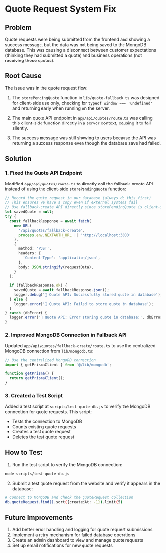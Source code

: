 # Quote Request System Fix

## Problem

Quote requests were being submitted from the frontend and showing a success message, but the data was not being saved to the MongoDB database. This was causing a disconnect between customer expectations (thinking they had submitted a quote) and business operations (not receiving those quotes).

## Root Cause

The issue was in the quote request flow:

1. The `storePendingQuote` function in `lib/quote-fallback.ts` was designed for client-side use only, checking for `typeof window === 'undefined'` and returning early when running on the server.

2. The main quote API endpoint in `app/api/quotes/route.ts` was calling this client-side function directly in a server context, causing it to fail silently.

3. The success message was still showing to users because the API was returning a success response even though the database save had failed.

## Solution

### 1. Fixed the Quote API Endpoint

Modified `app/api/quotes/route.ts` to directly call the fallback-create API instead of using the client-side `storePendingQuote` function:

```typescript
// Record the quote request in our database (always do this first)
// This ensures we have a copy even if external systems fail
// Use fallback-create API directly since storePendingQuote is client-side only
let savedQuote = null;
try {
  const fallbackResponse = await fetch(
    new URL(
      '/api/quotes/fallback-create',
      process.env.NEXTAUTH_URL || 'http://localhost:3000'
    ),
    {
      method: 'POST',
      headers: {
        'Content-Type': 'application/json',
      },
      body: JSON.stringify(requestData),
    }
  );

  if (fallbackResponse.ok) {
    savedQuote = await fallbackResponse.json();
    logger.debug('📝 Quote API: Successfully stored quote in database');
  } else {
    logger.error('📝 Quote API: Failed to store quote in database');
  }
} catch (dbError) {
  logger.error('📝 Quote API: Error storing quote in database:', dbError);
}
```

### 2. Improved MongoDB Connection in Fallback API

Updated `app/api/quotes/fallback-create/route.ts` to use the centralized MongoDB connection from `lib/mongodb.ts`:

```typescript
// Use the centralized MongoDB connection
import { getPrismaClient } from '@/lib/mongodb';

function getPrisma() {
  return getPrismaClient();
}
```

### 3. Created a Test Script

Added a test script at `scripts/test-quote-db.js` to verify the MongoDB connection for quote requests. This script:

- Tests the connection to MongoDB
- Counts existing quote requests
- Creates a test quote request
- Deletes the test quote request

## How to Test

1. Run the test script to verify the MongoDB connection:

```bash
node scripts/test-quote-db.js
```

2. Submit a test quote request from the website and verify it appears in the database:

```bash
# Connect to MongoDB and check the quoteRequest collection
db.quoteRequest.find().sort({createdAt: -1}).limit(5)
```

## Future Improvements

1. Add better error handling and logging for quote request submissions
2. Implement a retry mechanism for failed database operations
3. Create an admin dashboard to view and manage quote requests
4. Set up email notifications for new quote requests
